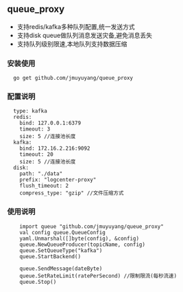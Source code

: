 ## queue_proxy

- 支持redis/kafka多种队列配置,统一发送方式
- 支持disk queue做队列消息发送灾备,避免消息丢失
- 支持队列级别限速,本地队列支持数据压缩

### 安装使用
```
  go get github.com/jmuyuyang/queue_proxy
```

### 配置说明
```
  type: kafka
  redis:
    bind: 127.0.0.1:6379
    timeout: 3
    size: 5 //连接池长度
  kafka:
    bind: 172.16.2.216:9092
    timeout: 20
    size: 5 //连接池长度
  disk:
    path: "./data"
    prefix: "logcenter-proxy"
    flush_timeout: 2
    compress_type: "gzip" //文件压缩方式
```

### 使用说明
```
    import queue "github.com/jmuyuyang/queue_proxy"
    val config queue.QueueConfig
    yaml.Unmarshal([]byte(config), &config)
    queue.NewQueueProducer(topicName, config)
    queue.SetQueueType("kafka")
    queue.StartBackend()

    queue.SendMessage(dateByte)
    queue.SetRateLimit(ratePerSecond) //限制限流(每秒流速)
    queue.Stop()
```
